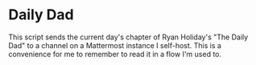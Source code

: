 # Daily Dad

This script sends the current day's chapter of Ryan Holiday's "The Daily Dad" to a channel on a Mattermost instance I self-host. This is a convenience for me to remember to read it in a flow I'm used to.
